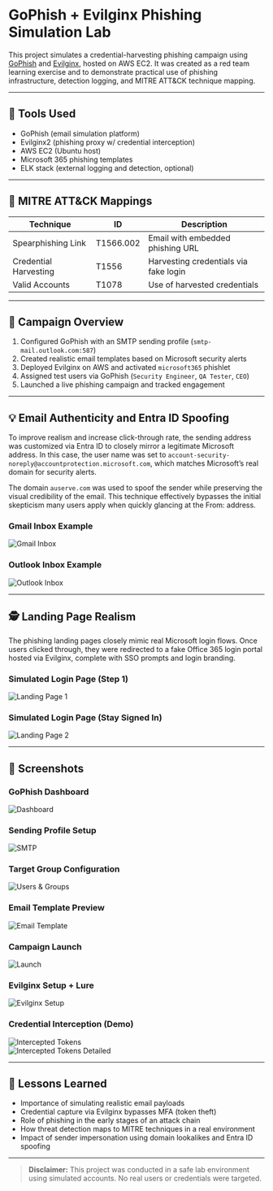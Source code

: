 # GoPhish + Evilginx Phishing Simulation Lab

This project simulates a credential-harvesting phishing campaign using [GoPhish](https://getgophish.com) and [Evilginx](https://github.com/kgretzky/evilginx2), hosted on AWS EC2. It was created as a red team learning exercise and to demonstrate practical use of phishing infrastructure, detection logging, and MITRE ATT&CK technique mapping.

---

## 🔧 Tools Used

- GoPhish (email simulation platform)
- Evilginx2 (phishing proxy w/ credential interception)
- AWS EC2 (Ubuntu host)
- Microsoft 365 phishing templates
- ELK stack (external logging and detection, optional)

---

## 🎯 MITRE ATT&CK Mappings

| Technique             | ID         | Description                            |
|-----------------------|------------|----------------------------------------|
| Spearphishing Link    | T1566.002  | Email with embedded phishing URL       |
| Credential Harvesting | T1556      | Harvesting credentials via fake login  |
| Valid Accounts        | T1078      | Use of harvested credentials           |

---

## 🚀 Campaign Overview

1. Configured GoPhish with an SMTP sending profile (`smtp-mail.outlook.com:587`)
2. Created realistic email templates based on Microsoft security alerts
3. Deployed Evilginx on AWS and activated `microsoft365` phishlet
4. Assigned test users via GoPhish (`Security Engineer`, `QA Tester`, `CEO`)
5. Launched a live phishing campaign and tracked engagement

---

## 💡 Email Authenticity and Entra ID Spoofing

To improve realism and increase click-through rate, the sending address was customized via Entra ID to closely mirror a legitimate Microsoft address. In this case, the user name was set to `account-security-noreply@accountprotection.microsoft.com`, which matches Microsoft’s real domain for security alerts.

The domain `auserve.com` was used to spoof the sender while preserving the visual credibility of the email. This technique effectively bypasses the initial skepticism many users apply when quickly glancing at the From: address.

### Gmail Inbox Example

![Gmail Inbox](screenshots/gmail_inbox_example.png)

### Outlook Inbox Example

![Outlook Inbox](screenshots/outlook_inbox_example.png)

---

## 🕵️ Landing Page Realism

The phishing landing pages closely mimic real Microsoft login flows. Once users clicked through, they were redirected to a fake Office 365 login portal hosted via Evilginx, complete with SSO prompts and login branding.

### Simulated Login Page (Step 1)

![Landing Page 1](screenshots/simulated_landing_page.png)

### Simulated Login Page (Stay Signed In)

![Landing Page 2](screenshots/simulated_landing_page_2.png)

---

## 📸 Screenshots

### GoPhish Dashboard

![Dashboard](screenshots/gophish_dashboard_final.png)

### Sending Profile Setup

![SMTP](screenshots/gophish_sending_profiles.png)

### Target Group Configuration

![Users & Groups](screenshots/Screenshot_2025-06-10_131219.png)

### Email Template Preview

![Email Template](screenshots/Screenshot_2025-06-10_131238.png)

### Campaign Launch

![Launch](screenshots/Screenshot_2025-06-10_131402.png)

### Evilginx Setup + Lure

![Evilginx Setup](screenshots/Screenshot_2025-06-10_131727.png)

### Credential Interception (Demo)

![Intercepted Tokens](screenshots/Screenshot_2025-06-10_133409.png)  
![Intercepted Tokens Detailed](screenshots/Screenshot_2025-06-10_133506.png)

---

## 🧠 Lessons Learned

- Importance of simulating realistic email payloads
- Credential capture via Evilginx bypasses MFA (token theft)
- Role of phishing in the early stages of an attack chain
- How threat detection maps to MITRE techniques in a real environment
- Impact of sender impersonation using domain lookalikes and Entra ID spoofing

---

> **Disclaimer:** This project was conducted in a safe lab environment using simulated accounts. No real users or credentials were targeted.
